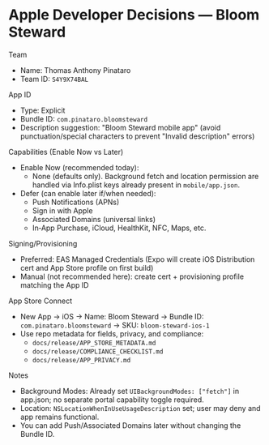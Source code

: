 # Apple Developer Decisions — Bloom Steward

Team
- Name: Thomas Anthony Pinataro
- Team ID: `S4Y9X74BAL`

App ID
- Type: Explicit
- Bundle ID: `com.pinataro.bloomsteward`
- Description suggestion: "Bloom Steward mobile app" (avoid punctuation/special characters to prevent "Invalid description" errors)

Capabilities (Enable Now vs Later)
- Enable Now (recommended today):
  - None (defaults only). Background fetch and location permission are handled via Info.plist keys already present in `mobile/app.json`.
- Defer (can enable later if/when needed):
  - Push Notifications (APNs)
  - Sign in with Apple
  - Associated Domains (universal links)
  - In‑App Purchase, iCloud, HealthKit, NFC, Maps, etc.

Signing/Provisioning
- Preferred: EAS Managed Credentials (Expo will create iOS Distribution cert and App Store profile on first build)
- Manual (not recommended here): create cert + provisioning profile matching the App ID

App Store Connect
- New App → iOS → Name: Bloom Steward → Bundle ID: `com.pinataro.bloomsteward` → SKU: `bloom-steward-ios-1`
- Use repo metadata for fields, privacy, and compliance:
  - `docs/release/APP_STORE_METADATA.md`
  - `docs/release/COMPLIANCE_CHECKLIST.md`
  - `docs/release/APP_PRIVACY.md`

Notes
- Background Modes: Already set `UIBackgroundModes: ["fetch"]` in app.json; no separate portal capability toggle required.
- Location: `NSLocationWhenInUseUsageDescription` set; user may deny and app remains functional.
- You can add Push/Associated Domains later without changing the Bundle ID.

